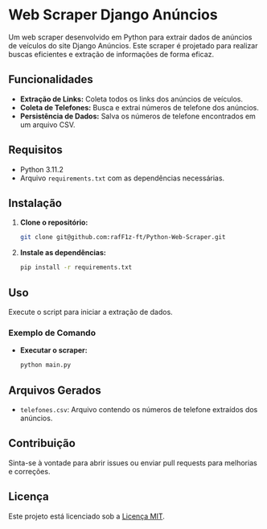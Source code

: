 # Web Scraper Django Anúncios

Um web scraper desenvolvido em Python para extrair dados de anúncios de veículos do site Django Anúncios. Este scraper é projetado para realizar buscas eficientes e extração de informações de forma eficaz.

## Funcionalidades

- **Extração de Links:** Coleta todos os links dos anúncios de veículos.
- **Coleta de Telefones:** Busca e extrai números de telefone dos anúncios.
- **Persistência de Dados:** Salva os números de telefone encontrados em um arquivo CSV.

## Requisitos

- Python 3.11.2
- Arquivo `requirements.txt` com as dependências necessárias.

## Instalação

1. **Clone o repositório:**

    ```bash
    git clone git@github.com:rafF1z-ft/Python-Web-Scraper.git
    ```

2. **Instale as dependências:**

    ```bash
    pip install -r requirements.txt
    ```

## Uso

Execute o script para iniciar a extração de dados.

### Exemplo de Comando

- **Executar o scraper:**

    ```bash
    python main.py
    ```

## Arquivos Gerados

- `telefones.csv`: Arquivo contendo os números de telefone extraídos dos anúncios.

## Contribuição

Sinta-se à vontade para abrir issues ou enviar pull requests para melhorias e correções.

## Licença

Este projeto está licenciado sob a [Licença MIT](LICENSE).
